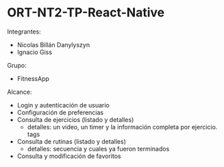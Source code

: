 # ORT-NT2-TP-React-Native

Integrantes:
- Nicolas Billán Danylyszyn
- Ignacio Giss

Grupo:
- FitnessApp

Alcance:

- Login y autenticación de usuario
- Configuración de preferencias
- Consulta de ejercicios (listado y detalles)
  * detalles: un video, un timer y la información completa por ejercicio. 
  tags
- Consulta de rutinas (listado y detalles)
  * detalles: secuencia y cuales ya fueron terminados
- Consulta y modificación de favoritos
